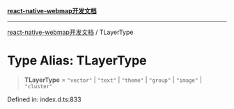 [**react-native-webmap开发文档**](../README.md)

***

[react-native-webmap开发文档](../globals.md) / TLayerType

# Type Alias: TLayerType

> **TLayerType** = `"vector"` \| `"text"` \| `"theme"` \| `"group"` \| `"image"` \| `"cluster"`

Defined in: index.d.ts:833
